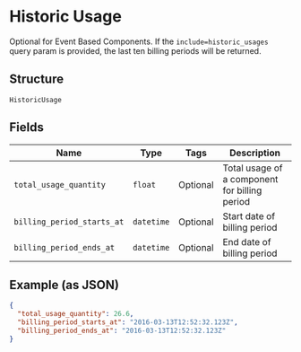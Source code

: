 
# Historic Usage

Optional for Event Based Components. If the `include=historic_usages` query param is provided, the last ten billing periods will be returned.

## Structure

`HistoricUsage`

## Fields

| Name | Type | Tags | Description |
|  --- | --- | --- | --- |
| `total_usage_quantity` | `float` | Optional | Total usage of a component for billing period |
| `billing_period_starts_at` | `datetime` | Optional | Start date of billing period |
| `billing_period_ends_at` | `datetime` | Optional | End date of billing period |

## Example (as JSON)

```json
{
  "total_usage_quantity": 26.6,
  "billing_period_starts_at": "2016-03-13T12:52:32.123Z",
  "billing_period_ends_at": "2016-03-13T12:52:32.123Z"
}
```


